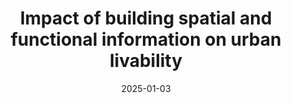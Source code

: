 ---
collection: publications

title: "Impact of building spatial and functional information on urban livability"
authors: "Zhou W, et al"
date: 2025-01-03
venue: "Sustainable Cities and Society"
status: "To be submit"
journal_type: "Journal Article"
citation: "Zhou W, et al. Impact of building spatial and functional information on urban livability[J]. Sustainable Cities and Society. (To be submit)"
--- 